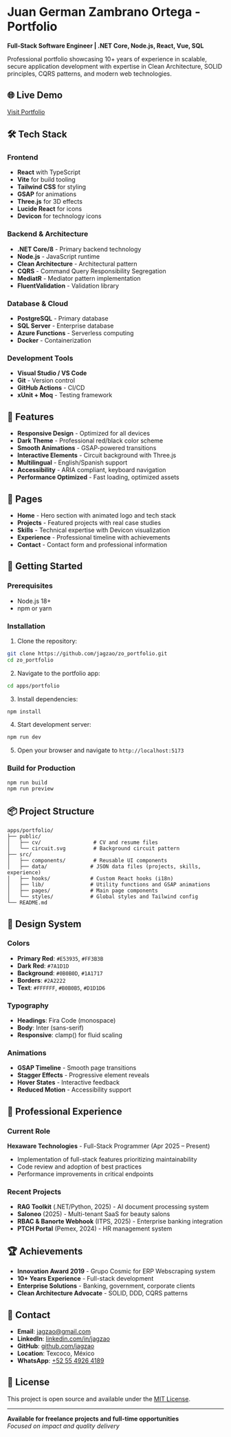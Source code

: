 # Juan German Zambrano Ortega - Portfolio

**Full-Stack Software Engineer | .NET Core, Node.js, React, Vue, SQL**

Professional portfolio showcasing 10+ years of experience in scalable, secure application development with expertise in Clean Architecture, SOLID principles, CQRS patterns, and modern web technologies.

## 🌐 Live Demo
[Visit Portfolio](https://zo-portfolio.vercel.app)

## 🛠 Tech Stack

### Frontend
- **React** with TypeScript
- **Vite** for build tooling
- **Tailwind CSS** for styling
- **GSAP** for animations
- **Three.js** for 3D effects
- **Lucide React** for icons
- **Devicon** for technology icons

### Backend & Architecture
- **.NET Core/8** - Primary backend technology
- **Node.js** - JavaScript runtime
- **Clean Architecture** - Architectural pattern
- **CQRS** - Command Query Responsibility Segregation
- **MediatR** - Mediator pattern implementation
- **FluentValidation** - Validation library

### Database & Cloud
- **PostgreSQL** - Primary database
- **SQL Server** - Enterprise database
- **Azure Functions** - Serverless computing
- **Docker** - Containerization

### Development Tools
- **Visual Studio / VS Code**
- **Git** - Version control
- **GitHub Actions** - CI/CD
- **xUnit + Moq** - Testing framework

## 🎯 Features

- **Responsive Design** - Optimized for all devices
- **Dark Theme** - Professional red/black color scheme
- **Smooth Animations** - GSAP-powered transitions
- **Interactive Elements** - Circuit background with Three.js
- **Multilingual** - English/Spanish support
- **Accessibility** - ARIA compliant, keyboard navigation
- **Performance Optimized** - Fast loading, optimized assets

## 📱 Pages

- **Home** - Hero section with animated logo and tech stack
- **Projects** - Featured projects with real case studies
- **Skills** - Technical expertise with Devicon visualization
- **Experience** - Professional timeline with achievements
- **Contact** - Contact form and professional information

## 🚀 Getting Started

### Prerequisites
- Node.js 18+ 
- npm or yarn

### Installation

1. Clone the repository:
```bash
git clone https://github.com/jagzao/zo_portfolio.git
cd zo_portfolio
```

2. Navigate to the portfolio app:
```bash
cd apps/portfolio
```

3. Install dependencies:
```bash
npm install
```

4. Start development server:
```bash
npm run dev
```

5. Open your browser and navigate to `http://localhost:5173`

### Build for Production

```bash
npm run build
npm run preview
```

## 📦 Project Structure

```
apps/portfolio/
├── public/
│   ├── cv/                 # CV and resume files
│   └── circuit.svg         # Background circuit pattern
├── src/
│   ├── components/         # Reusable UI components
│   ├── data/              # JSON data files (projects, skills, experience)
│   ├── hooks/             # Custom React hooks (i18n)
│   ├── lib/               # Utility functions and GSAP animations
│   ├── pages/             # Main page components
│   └── styles/            # Global styles and Tailwind config
└── README.md
```

## 🎨 Design System

### Colors
- **Primary Red**: `#E53935`, `#FF3B3B`
- **Dark Red**: `#7A1D1D`
- **Background**: `#0B0B0D`, `#1A1717`
- **Borders**: `#2A2222`
- **Text**: `#FFFFFF`, `#B0B0B5`, `#D1D1D6`

### Typography
- **Headings**: Fira Code (monospace)
- **Body**: Inter (sans-serif)
- **Responsive**: clamp() for fluid scaling

### Animations
- **GSAP Timeline** - Smooth page transitions
- **Stagger Effects** - Progressive element reveals
- **Hover States** - Interactive feedback
- **Reduced Motion** - Accessibility support

## 💼 Professional Experience

### Current Role
**Hexaware Technologies** - Full-Stack Programmer (Apr 2025 – Present)
- Implementation of full-stack features prioritizing maintainability
- Code review and adoption of best practices
- Performance improvements in critical endpoints

### Recent Projects
- **RAG Toolkit** (.NET/Python, 2025) - AI document processing system
- **Saloneo** (2025) - Multi-tenant SaaS for beauty salons
- **RBAC & Banorte Webhook** (ITPS, 2025) - Enterprise banking integration
- **PTCH Portal** (Pemex, 2024) - HR management system

## 🏆 Achievements

- **Innovation Award 2019** - Grupo Cosmic for ERP Webscraping system
- **10+ Years Experience** - Full-stack development
- **Enterprise Solutions** - Banking, government, corporate clients
- **Clean Architecture Advocate** - SOLID, DDD, CQRS patterns

## 📧 Contact

- **Email**: [jagzao@gmail.com](mailto:jagzao@gmail.com)
- **LinkedIn**: [linkedin.com/in/jagzao](https://linkedin.com/in/jagzao)
- **GitHub**: [github.com/jagzao](https://github.com/jagzao)
- **Location**: Texcoco, México
- **WhatsApp**: [+52 55 4926 4189](https://wa.me/525549264189)

## 📄 License

This project is open source and available under the [MIT License](LICENSE).

---

**Available for freelance projects and full-time opportunities**  
*Focused on impact and quality delivery*